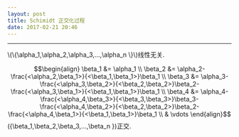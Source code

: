 ```yaml
---
layout: post
title: Schimidt 正交化过程
date: 2017-02-21 20:46
---
```


----------------
<div>
\(\{\alpha_1,\alpha_2,\alpha_3,...,\alpha_n \}\)线性无关.<br/>

$$\begin{align}
\beta_1 &= \alpha_1 \\
\beta_2 &= \alpha_2-\frac{<\alpha_2,\beta_1>}{<\beta_1,\beta_1>}\beta_1 \\
\beta_3 &= \alpha_3-\frac{<\alpha_3,\beta_2>}{<\beta_2,\beta_2>}\beta_2-\frac{<\alpha_3,\beta_1>}{<\beta_1,\beta_1>}\beta_1 \\
\beta_4 &= \alpha_4-\frac{<\alpha_4,\beta_3>}{<\beta_3,\beta_3>}\beta_3-\frac{<\alpha_4,\beta_2>}{<\beta_2,\beta_2>}\beta_2-\frac{<\alpha_4,\beta_1>}{<\beta_1,\beta_1>}\beta_1 \\
& \vdots
\end{align}$$
\(\{\beta_1,\beta_2,\beta_3,...,\beta_n \}\)正交.<br/>
</div>


